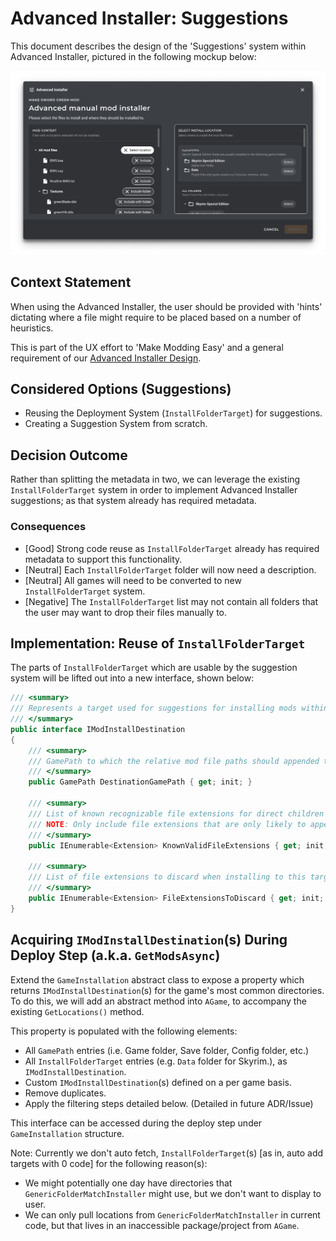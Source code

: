 # Advanced Installer: Suggestions

This document describes the design of the 'Suggestions' system within Advanced Installer, pictured
in the following mockup below:

![There is an image here, once it's in the ADRs folder, I promise >w<](./images/0009-advanced-installer-location.png)

## Context Statement

When using the Advanced Installer, the user should be provided with 'hints' dictating where a file might
require to be placed based on a number of heuristics.

This is part of the UX effort to 'Make Modding Easy' and a general requirement of our [Advanced Installer Design](./0009-advanced-installer-design.md).

## Considered Options (Suggestions)

- Reusing the Deployment System (`InstallFolderTarget`) for suggestions.
- Creating a Suggestion System from scratch.

## Decision Outcome

Rather than splitting the metadata in two, we can leverage the existing
`InstallFolderTarget` system in order to implement Advanced Installer suggestions;
as that system already has required metadata.

### Consequences

- [Good] Strong code reuse as `InstallFolderTarget` already has required metadata to support this functionality.
- [Neutral] Each `InstallFolderTarget` folder will now need a description.
- [Neutral] All games will need to be converted to new `InstallFolderTarget` system.
- [Negative] The `InstallFolderTarget` list may not contain all folders that the user may want to drop their files manually to.

## Implementation: Reuse of `InstallFolderTarget`

The parts of `InstallFolderTarget` which are usable by the suggestion system will be lifted out into a new interface,
shown below:

```csharp
/// <summary>
/// Represents a target used for suggestions for installing mods within the Advanced Installer.
/// </summary>
public interface IModInstallDestination
{
    /// <summary>
    /// GamePath to which the relative mod file paths should appended to.
    /// </summary>
    public GamePath DestinationGamePath { get; init; }

    /// <summary>
    /// List of known recognizable file extensions for direct children of the target <see cref="DestinationGamePath"/>.
    /// NOTE: Only include file extensions that are only likely to appear at this level of the folder hierarchy.
    /// </summary>
    public IEnumerable<Extension> KnownValidFileExtensions { get; init; }

    /// <summary>
    /// List of file extensions to discard when installing to this target.
    /// </summary>
    public IEnumerable<Extension> FileExtensionsToDiscard { get; init; }
}
```

## Acquiring `IModInstallDestination`(s) During Deploy Step (a.k.a. `GetModsAsync`)

Extend the `GameInstallation` abstract class to expose a property which returns `IModInstallDestination`(s) for the game's most common directories.
To do this, we will add an abstract method into `AGame`, to accompany the existing `GetLocations()` method.

This property is populated with the following elements:
- All `GamePath` entries (i.e. Game folder, Save folder, Config folder, etc.)
- All `InstallFolderTarget` entries (e.g. `Data` folder for Skyrim.), as `IModInstallDestination`.
- Custom `IModInstallDestination`(s) defined on a per game basis.
- Remove duplicates.
- Apply the filtering steps detailed below. (Detailed in future ADR/Issue)

This interface can be accessed during the deploy step under `GameInstallation` structure.

Note: Currently we don't auto fetch, `InstallFolderTarget`(s) [as in, auto add targets with 0 code] for the following reason(s):
- We might potentially one day have directories that `GenericFolderMatchInstaller` might use, but we don't want to display to user.
- We can only pull locations from `GenericFolderMatchInstaller` in current code, but that lives in an inaccessible package/project from `AGame`.

